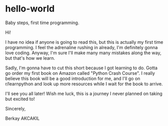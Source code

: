 # hello-world
Baby steps, first time programming.


Hi! 

I have no idea if anyone is going to read this, but this is actually my first time programming. I feel the adrenaline rushing in already, I'm definitely gonna love coding. Anyway, I'm sure I'll make many many mistakes along the way, but that's how we learn. 

Sadly, I'm gonna have to cut this short because I got learning to do. Gotta go order my first book on Amazon called "Python Crash Course". I really believe this book will be a good introduction for me, and I'll go on r/learnpython and look up more resources while I wait for the book to arrive. 

I'll see you all later! Wish me luck, this is a journey I never planned on taking but excited to!

Sincerely,

Berkay AKCAKIL

